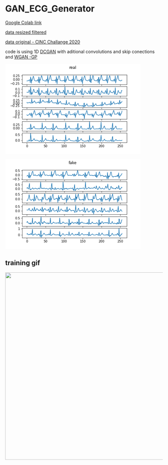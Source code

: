 # GAN_ECG_Generator

[Google Colab link](https://colab.research.google.com/drive/1ASUpPaeP3BkkwfvdhbJmuYYoTvoIztcF?usp=sharing)

[data resized filtered](https://drive.google.com/drive/u/1/folders/1ORRFATWcmv2Dt970tkyHVUh-ZO5Aqyjl)

[data original - CINC Challange 2020](https://physionetchallenges.github.io/2020/)

code is using 1D [DCGAN](https://arxiv.org/pdf/1511.06434.pdf) with aditional convolutions and skip conections and [WGAN -GP](https://arxiv.org/abs/1704.00028)



![img](real.png)


![img](fake.png)




## training gif
<img src="gan_res2.gif" width="1000" height="600" />
